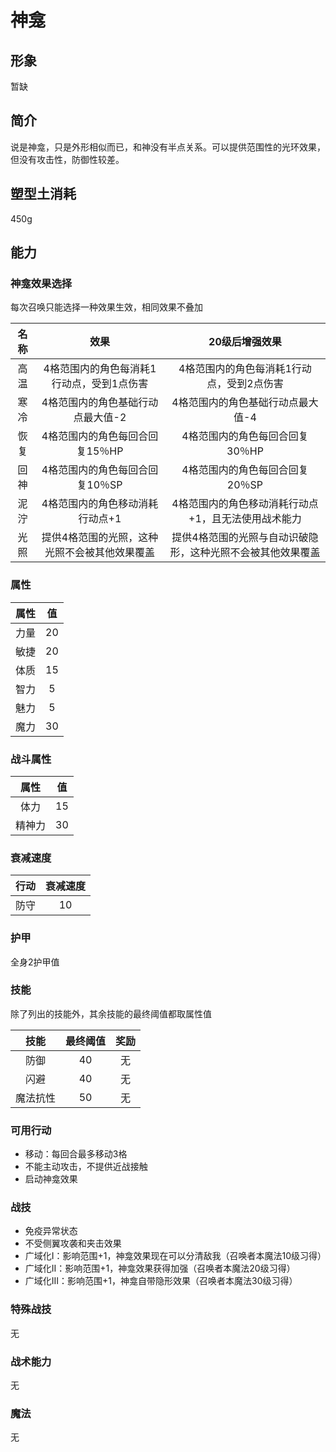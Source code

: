 # 神龛

## 形象

暂缺

## 简介

说是神龛，只是外形相似而已，和神没有半点关系。可以提供范围性的光环效果，但没有攻击性，防御性较差。

## 塑型土消耗

450g

## 能力

### 神龛效果选择

每次召唤只能选择一种效果生效，相同效果不叠加

名称|效果|20级后增强效果
:--:|:--:|:--:
高温|4格范围内的角色每消耗1行动点，受到1点伤害|4格范围内的角色每消耗1行动点，受到2点伤害
寒冷|4格范围内的角色基础行动点最大值-2|4格范围内的角色基础行动点最大值-4
恢复|4格范围内的角色每回合回复15％HP|4格范围内的角色每回合回复30％HP
回神|4格范围内的角色每回合回复10％SP|4格范围内的角色每回合回复20％SP
泥泞|4格范围内的角色移动消耗行动点+1|4格范围内的角色移动消耗行动点+1，且无法使用战术能力
光照|提供4格范围的光照，这种光照不会被其他效果覆盖|提供4格范围的光照与自动识破隐形，这种光照不会被其他效果覆盖

### 属性

属性|值
:--:|:--:
力量|20
敏捷|20
体质|15
智力|5
魅力|5
魔力|30

### 战斗属性

属性|值
:--:|:--:
体力|15
精神力|30

### 衰减速度

行动|衰减速度
:--:|:--:
防守|10

### 护甲

全身2护甲值

### 技能

除了列出的技能外，其余技能的最终阈值都取属性值

技能|最终阈值|奖励
:--:|:--:|:--:
防御|40|无
闪避|40|无
魔法抗性|50|无

### 可用行动

* 移动：每回合最多移动3格
* 不能主动攻击，不提供近战接触
* 启动神龛效果

### 战技

* 免疫异常状态
* 不受侧翼攻袭和夹击效果
* 广域化I：影响范围+1，神龛效果现在可以分清敌我（召唤者本魔法10级习得）
* 广域化II：影响范围+1，神龛效果获得加强（召唤者本魔法20级习得）
* 广域化III：影响范围+1，神龛自带隐形效果（召唤者本魔法30级习得）

### 特殊战技

无

### 战术能力

无

### 魔法

无